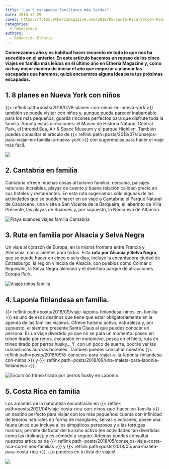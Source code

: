 ```yaml
---
title: "Las 5 escapadas familiares más leídas"
date: 2018-12-29
cover: https://fotos.etheriamagazine.com/2018/05/Costa-Rica-Volcan-Poas.jpg
categories: 
  - hemeroteca
authors: 
  - Redacción Etheria
---
```


**Comenzamos año y es habitual hacer recuento de todo lo que nos ha sucedido en el 
anterior. En este artículo hacemos un repaso de los cinco viajes en familia más leídos 
en él último año en Etheria Magazine y, como no hay mejor manera de iniciar el año que 
empezar a planear las escapadas que haremos, quizá encuentres alguna idea para tus 
próximas escapadas.** 

## 1\. 8 planes en Nueva York con niños

{{< reflink path=posts/2018/07/8-planes-con-ninos-en-nueva-york >}} también se puede 
visitar con niños y, aunque pueda parecer inabarcable para los más pequeños, guarda 
rincones perfectos para que disfrute toda la familia. Apunta estas direcciones: el Museo 
de Historia Natural, Central Park, el Intrepid Sea, Air & Space Museum y el parque 
Highlien. También puedes consultar el artículo de {{< reflink 
path=posts/2018/07/consejos-para-viajar-en-familia-a-nueva-york >}} con sugerencias para 
hacer el viaje más fácil. 

![](https://fotos.etheriamagazine.com/2018/05/5-Nueva-York-Top-of-the-Rock.jpg)

## 2\. Cantabria en familia

Cantabria ofrece muchas cosas al turismo familiar: cercanía, paisajes naturales 
increíbles, playas de cuento y buena relación calidad-precio en sus hoteles y 
restaurantes. En esta ruta sugeríamos sólo algunas de las actividades que se pueden 
hacer en un viaje a Cantabria: el Parque Natural de Cabárceno, una visita a San Vicente 
de la Barqueira, el laberinto de Villa Presente, las playas de Suances y, por supuesto, 
la Neocueva de Altamira. 

![Playa suances viajes familia Cantabria](https://fotos.etheriamagazine.com/2018/07/playa-suances-1024x768-2.jpg "Playa de Suances (Cantabria)")

## 3\. Ruta en familia por Alsacia y Selva Negra

Un viaje al corazón de Europa, en la misma frontera entre Francia y Alemania, con 
alicientes para todos. Esta **ruta por Alsacia y Selva Negra**, que se puede hacer en 
cinco o seis días, incluye la encantadora ciudad de Estrasburgo, la región vinícola de 
Alsacia, con pueblos como Colmar o Riquewihr, la Selva Negra alemana y el divertido 
parque de atracciones Europa Park. 

![Viajes niños familia](https://fotos.etheriamagazine.com/2018/07/Selva-Negra.jpg)

## 4\. Laponia finlandesa en familia.

{{< reflink path=posts/2018/09/viaje-laponia-finlandesa-ninos-en-familia >}} es uno de 
esos destinos que tiene que estar obligatoriamente en la agenda de las familias 
viajeras. Ofrece turismo activo, naturaleza y, por supuesto, el siempre presente Santa 
Claus al que puedes conocer en persona. Es un viaje divertido ya que no se para un 
momento: paseo en trineo tirado por renos, excursión en motonieve, pesca en el hielo, 
ruta en trineo tirado por perros husky… Y, con un poco de suerte, podrás ver las 
maravillosas auroras boreales. También puedes consultar nuestros {{< reflink 
path=posts/2018/09/8-consejos-para-viajar-a-la-laponia-finlandesa-con-ninos >}} y {{< 
reflink path=posts/2018/09/una-maleta-para-laponia-finlandesa >}}. 

![Excursión trineo tirado por perros husky en Laponia](https://fotos.etheriamagazine.com/2018/04/Excursion-trineo-perros-husky-Etheriamagazine.jpg "Uno de los momentos más especiales de un viaje a Laponia es el paseo en trineos tirados por perros husky.")

## 5\. Costa Rica en familia

Los amantes de la naturaleza encontrarán en {{< reflink 
path=posts/2021/04/viaje-costa-rica-con-ninos-que-hacer-en-familia >}} un destino 
perfecto para viajar con los más pequeños: cuenta con infinidad de tesoros naturales en 
forma de manglares, selvas y volcanes; posee una fauna única que incluye a los 
simpáticos perezosos y a las tortugas marinas; permite disfrutar del turismo activo (en 
actividades tan divertidas como las tirolinas); y es cómodo y seguro. Además puedes 
consultar nuestros artículos de {{< reflink 
path=posts/2018/05/consejos-viaje-costa-rica-con-ninos-familias >}} y {{< reflink 
path=posts/2018/05/una-maleta-para-costa-rica >}}. ¡Lo pondrás en tu lista de viajes! 

![](https://fotos.etheriamagazine.com/2018/05/Costa-Rica-recogiendo-cafe.jpg)
